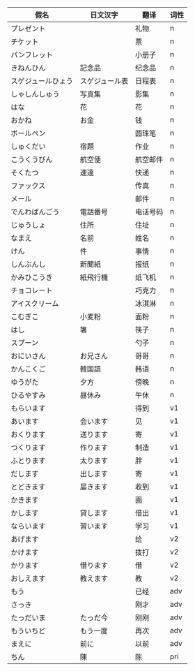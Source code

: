 ﻿|假名|日文汉字|翻译|词性|
|-|-|-|-|
|プレゼント||礼物|n|
|チケット||票|n|
|パンフレット||小册子|n|
|きねんひん|記念品|纪念品|n|
|スゲジュールひょう|スゲジュール表|日程表|n|
|しゃしんしゅう|写真集|影集|n|
|はな|花|花|n|
|おかね|お金|钱|n|
|ボールペン||圆珠笔|n|
|しゅくだい|宿題|作业|n|
|こうくうびん|航空便|航空邮件|n|
|そくたつ|速達|快递|n|
|ファックス||传真|n|
|メール||邮件|n|
|でんわばんごう|電話番号|电话号码|n|
|じゅうしょ|住所|住址|n|
|なまえ|名前|姓名|n|
|けん|件|事情|n|
|しんぶんし|新聞紙|报纸|n|
|かみひこうき|紙飛行機|纸飞机|n|
|チョコレート||巧克力|n|
|アイスクリーム||冰淇淋|n|
|こむぎこ|小麦粉|面粉|n|
|はし|箸|筷子|n|
|スプーン||勺子|n|
|おにいさん|お兄さん|哥哥|n|
|かんこくご|韓国語|韩语|n|
|ゆうがた|夕方|傍晚|n|
|ひるやすみ|昼休み|午休|n|
|もらいます||得到|v1|
|あいます|会います|见|v1|
|おくります|送ります|寄|v1|
|つくります|作ります|制造|v1|
|ふとります|太ります|胖|v1|
|だします|出します|寄|v1|
|とどきます|届きます|收到|v1|
|かきます||画|v1|
|かします|貸します|借出|v1|
|ならいます|習います|学习|v1|
|あげます||给|v2|
|かけます||拨打|v2|
|かります|借ります|借|v2|
|おしえます|教えます|教|v2|
|もう||已经|adv|
|さっき||刚才|adv|
|たっだいま|たっだ今|刚刚|adv|
|もういちど|もう一度|再次|adv|
|まえに|前に|以前|adv|
|ちん|陳|陈|pri|
